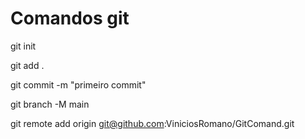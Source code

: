 # Comandos git

git init

git add .

git commit -m "primeiro commit"

git branch -M main

git remote add origin git@github.com:ViniciosRomano/GitComand.git